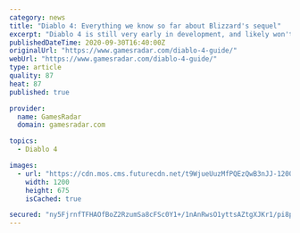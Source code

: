 ```yaml
---
category: news
title: "Diablo 4: Everything we know so far about Blizzard's sequel"
excerpt: "Diablo 4 is still very early in development, and likely won't release for years, but we already know quite a bit about Blizzard's dungeon-crawler thanks to substantive dev updates released every ..."
publishedDateTime: 2020-09-30T16:40:00Z
originalUrl: "https://www.gamesradar.com/diablo-4-guide/"
webUrl: "https://www.gamesradar.com/diablo-4-guide/"
type: article
quality: 87
heat: 87
published: true

provider:
  name: GamesRadar
  domain: gamesradar.com

topics:
  - Diablo 4

images:
  - url: "https://cdn.mos.cms.futurecdn.net/t9WjueUuzMfPQEzQwB3nJJ-1200-80.jpg"
    width: 1200
    height: 675
    isCached: true

secured: "ny5FjrnfTFHAOfBoZ2RzumSa8cFSc0Y1+/1nAnRwsO1yttsAZtgXJKr1/pi8p7+BHJgRKhqFUIv2jBaoFI0e5PeUvvU49PucHHHmsU9X5Zu+h7Rew3R6mvUp5zHNsWFD6C3H/pIPlwo5MgNzg8d5xBope9uGn2lda7Z08dHrIKrnYWQQPi9FvOEsJk0MCOKoBCS5lAPqi+/pWBuUQTjkjCRrPlax8R9P1aArd9juZQj0BH+3FC0J6f0k6xG9E3VA3XUAL0vptYk24B4IsvtY5QsPUZ2D6i6R5gUbgIMsZJUJgHB/XGuuYSyAB5mPwuQlONl5RkgeGL+cK43AIbBV5knugggzNSLiQI1ntAY+pLY=;lI43Snb0bSD+nXT3uPM1gg=="
---
```


